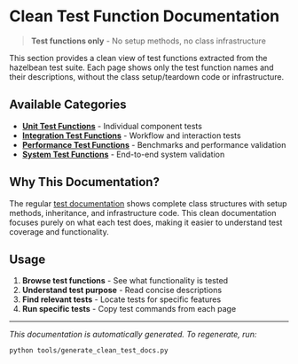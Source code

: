 # Clean Test Function Documentation

> **Test functions only** - No setup methods, no class infrastructure

This section provides a clean view of test functions extracted from the hazelbean test suite. Each page shows only the test function names and their descriptions, without the class setup/teardown code or infrastructure.

## Available Categories

- **[Unit Test Functions](clean-unit.md)** - Individual component tests
- **[Integration Test Functions](clean-integration.md)** - Workflow and interaction tests  
- **[Performance Test Functions](clean-performance.md)** - Benchmarks and performance validation
- **[System Test Functions](clean-system.md)** - End-to-end system validation

## Why This Documentation?

The regular [test documentation](index.md) shows complete class structures with setup methods, inheritance, and infrastructure code. This clean documentation focuses purely on what each test does, making it easier to understand test coverage and functionality.

## Usage

1. **Browse test functions** - See what functionality is tested
2. **Understand test purpose** - Read concise descriptions  
3. **Find relevant tests** - Locate tests for specific features
4. **Run specific tests** - Copy test commands from each page

---

*This documentation is automatically generated. To regenerate, run:*

```bash
python tools/generate_clean_test_docs.py
```
